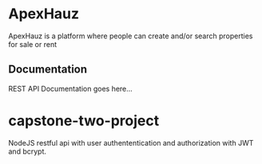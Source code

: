 
# ApexHauz
ApexHauz is a platform where people can create and/or search properties for sale or rent

## Documentation
REST API Documentation goes here...



# capstone-two-project
NodeJS restful api with user authententication and authorization with JWT and bcrypt.